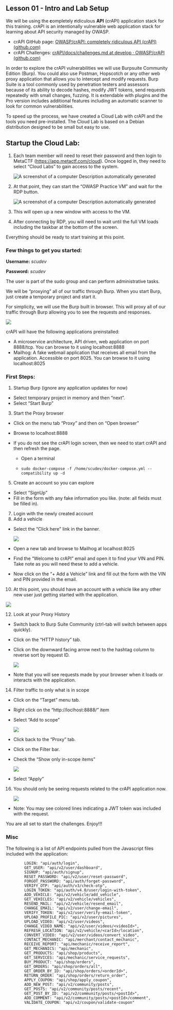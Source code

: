 ## Lesson 01 - Intro and Lab Setup

We will be using the **c**ompletely **r**idiculous **API** (crAPI) application stack for this training. crAPI is an intentionally vulnerable web application stack for learning about API security managed by OWASP.

- crAPI GitHub page: [OWASP/crAPI: completely ridiculous API (crAPI) (github.com)](https://github.com/OWASP/crAPI)
- crAPI Challenges: [crAPI/docs/challenges.md at develop · OWASP/crAPI (github.com)](https://github.com/OWASP/crAPI/blob/develop/docs/challenges.md)


In order to explore the crAPI vulnerabilities we will use Burpsuite Community Edition (Burp). You could also use Postman, Hopscotch or any other web proxy application that allows you to intercept and modify requests. Burp Suite is a tool commonly used by penetration testers and assessors because of its ability to decode hashes, modify JWT tokens, send requests repeatedly with small changes, fuzzing. It is extendable with plugins and the Pro version includes additional features including an automatic scanner to look for common vulnerabilities.

To speed up the process, we have created a Cloud Lab with crAPI and the tools you need pre-installed. The Cloud Lab is based on a Debian distribution designed to be small but easy to use. 

## Startup the Cloud Lab:

1. Each team member will need to reset their password and then login to MetaCTF (https://app.metactf.com/cloud). Once logged in, they need to select “Cloud Labs” to gain access to the system.

   ![A screenshot of a computer  Description automatically generated](Files/clip_image001.png)

2. At that point, they can start the “OWASP Practice VM” and wait for the RDP button.

   ![A screenshot of a computer  Description automatically generated](Files/clip_image001-1715220574544-3.png)

3. This will open up a new window with access to the VM.

4. After connecting by RDP, you will need to wait until the full VM loads including the taskbar at the bottom of the screen.

Everything should be ready to start training at this point.

### Few things to get you started:

**Username:** _scudev_

**Password:** _scudev_

The user is part of the sudo group and can perform administrative tasks.

We will be “proxying” all of our traffic through Burp. When you start Burp, just create a temporary project and start it.

For simplicity, we will use the Burp built in browser. This will proxy all of our traffic through Burp allowing you to see the requests and responses.

![](Files/image%202.png)  

  

crAPI will have the following applications preinstalled:

- A microservice architecture, API driven, web application on port 8888/tcp. You can browse to it using localhost:8888
- Mailhog: A fake webmail application that receives all email from the application. Accessible on port 8025. You can browse to it using localhost:8025


### First Steps:

1. Startup Burp (ignore any application updates for now)
- Select temporary project in memory and then “next”.
- Select “Start Burp”
3. Start the Proxy browser
- Click on the menu tab “Proxy” and then on “Open browser”
- Browse to localhost:8888
- If you do not see the crAPI login screen, then we need to start crAPI and then refresh the page. 

  - Open a terminal

  - ``` sudo docker-compose -f docker-compose.yml --compatibilitymode
    sudo docker-compose -f /home/scudev/docker-compose.yml --compatibility up -d
5. Create an account so you can explore
- Select “SignUp”
- Fill in the form with any fake information you like. (note: all fields must be filled in).

7. Login with the newly created account
8. Add a vehicle

- Select the “Click here” link in the banner.

  ![](Files/image%204.png)
- Open a new tab and browse to Mailhog at localhost:8025
- Find the “Welcome to crAPI” email and open it to find your VIN and PIN. Take note as you will need these to add a vehicle.
- Now click on the “+ Add a Vehicle” link and fill out the form with the VIN and PIN provided in the email.
10. At this point, you should have an account with a vehicle like any other new user just getting started with the application.

![](Files/image%205.png)

12. Look at your Proxy History

- Switch back to Burp Suite Community (ctrl-tab will switch between apps quickly).
- Click on the “HTTP history” tab.
- Click on the downward facing arrow next to the hashtag column to reverse sort by request ID.

  ![](Files/image%206.png)
- Note that you will see requests made by your browser when it loads or interacts with the application.
14. Filter traffic to only what is in scope
- Click on the “Target” menu tab.
- Right click on the “http://loclhost:8888/” item
- Select “Add to scope”

  ![](Files/image%207.png)
- Click back to the “Proxy” tab.
- Click on the Filter bar.
- Check the “Show only in-scope items”

  ![](Files/image%208.png)
- Select “Apply”
16. You should only be seeing requests related to the crAPI application now.

    ![](Files/image%209.png)
- Note: You may see colored lines indicating a JWT token was included with the request.

You are all set to start the challenges. Enjoy!!!

### Misc

The following is a list of API endpoints pulled from the Javascript files included with the application:

            LOGIN: "api/auth/login",
            GET_USER: "api/v2/user/dashboard",
            SIGNUP: "api/auth/signup",
            RESET_PASSWORD: "api/v2/user/reset-password",
            FORGOT_PASSWORD: "api/auth/forget-password",
            VERIFY_OTP: "api/auth/v3/check-otp",
            LOGIN_TOKEN: "api/auth/v4.0/user/login-with-token",
            ADD_VEHICLE: "api/v2/vehicle/add_vehicle",
            GET_VEHICLES: "api/v2/vehicle/vehicles",
            RESEND_MAIL: "api/v2/vehicle/resend_email",
            CHANGE_EMAIL: "api/v2/user/change-email",
            VERIFY_TOKEN: "api/v2/user/verify-email-token",
            UPLOAD_PROFILE_PIC: "api/v2/user/pictures",
            UPLOAD_VIDEO: "api/v2/user/videos",
            CHANGE_VIDEO_NAME: "api/v2/user/videos/<videoId>",
            REFRESH_LOCATION: "api/v2/vehicle/<carId>/location",
            CONVERT_VIDEO: "api/v2/user/videos/convert_video",
            CONTACT_MECHANIC: "api/merchant/contact_mechanic",
            RECEIVE_REPORT: "api/mechanic/receive_report",
            GET_MECHANICS: "api/mechanic",
            GET_PRODUCTS: "api/shop/products",
            GET_SERVICES: "api/mechanic/service_requests",
            BUY_PRODUCT: "api/shop/orders",
            GET_ORDERS: "api/shop/orders/all",
            GET_ORDER_BY_ID: "api/shop/orders/<orderId>",
            RETURN_ORDER: "api/shop/orders/return_order",
            APPLY_COUPON: "api/shop/apply_coupon",
            ADD_NEW_POST: "api/v2/community/posts",
            GET_POSTS: "api/v2/community/posts/recent",
            GET_POST_BY_ID: "api/v2/community/posts/<postId>",
            ADD_COMMENT: "api/v2/community/posts/<postId>/comment",
            VALIDATE_COUPON: "api/v2/coupon/validate-coupon"
